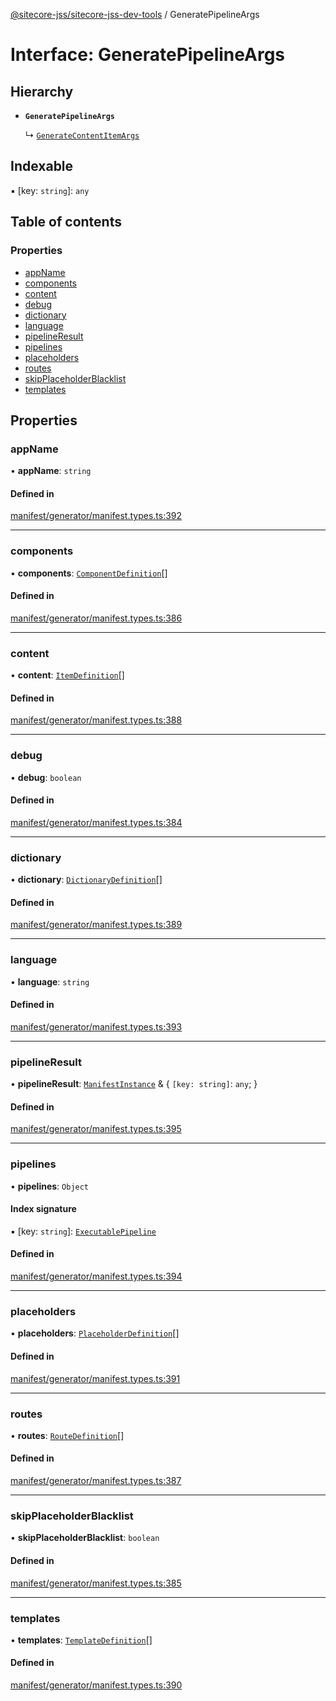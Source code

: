 [@sitecore-jss/sitecore-jss-dev-tools](../README.md) / GeneratePipelineArgs

# Interface: GeneratePipelineArgs

## Hierarchy

- **`GeneratePipelineArgs`**

  ↳ [`GenerateContentItemArgs`](GenerateContentItemArgs.md)

## Indexable

▪ [key: `string`]: `any`

## Table of contents

### Properties

- [appName](GeneratePipelineArgs.md#appname)
- [components](GeneratePipelineArgs.md#components)
- [content](GeneratePipelineArgs.md#content)
- [debug](GeneratePipelineArgs.md#debug)
- [dictionary](GeneratePipelineArgs.md#dictionary)
- [language](GeneratePipelineArgs.md#language)
- [pipelineResult](GeneratePipelineArgs.md#pipelineresult)
- [pipelines](GeneratePipelineArgs.md#pipelines)
- [placeholders](GeneratePipelineArgs.md#placeholders)
- [routes](GeneratePipelineArgs.md#routes)
- [skipPlaceholderBlacklist](GeneratePipelineArgs.md#skipplaceholderblacklist)
- [templates](GeneratePipelineArgs.md#templates)

## Properties

### appName

• **appName**: `string`

#### Defined in

[manifest/generator/manifest.types.ts:392](https://github.com/Sitecore/jss/blob/876dae504/packages/sitecore-jss-dev-tools/src/manifest/generator/manifest.types.ts#L392)

---

### components

• **components**: [`ComponentDefinition`](ComponentDefinition.md)[]

#### Defined in

[manifest/generator/manifest.types.ts:386](https://github.com/Sitecore/jss/blob/876dae504/packages/sitecore-jss-dev-tools/src/manifest/generator/manifest.types.ts#L386)

---

### content

• **content**: [`ItemDefinition`](ItemDefinition.md)[]

#### Defined in

[manifest/generator/manifest.types.ts:388](https://github.com/Sitecore/jss/blob/876dae504/packages/sitecore-jss-dev-tools/src/manifest/generator/manifest.types.ts#L388)

---

### debug

• **debug**: `boolean`

#### Defined in

[manifest/generator/manifest.types.ts:384](https://github.com/Sitecore/jss/blob/876dae504/packages/sitecore-jss-dev-tools/src/manifest/generator/manifest.types.ts#L384)

---

### dictionary

• **dictionary**: [`DictionaryDefinition`](DictionaryDefinition.md)[]

#### Defined in

[manifest/generator/manifest.types.ts:389](https://github.com/Sitecore/jss/blob/876dae504/packages/sitecore-jss-dev-tools/src/manifest/generator/manifest.types.ts#L389)

---

### language

• **language**: `string`

#### Defined in

[manifest/generator/manifest.types.ts:393](https://github.com/Sitecore/jss/blob/876dae504/packages/sitecore-jss-dev-tools/src/manifest/generator/manifest.types.ts#L393)

---

### pipelineResult

• **pipelineResult**: [`ManifestInstance`](ManifestInstance.md) & { `[key: string]`: `any`; }

#### Defined in

[manifest/generator/manifest.types.ts:395](https://github.com/Sitecore/jss/blob/876dae504/packages/sitecore-jss-dev-tools/src/manifest/generator/manifest.types.ts#L395)

---

### pipelines

• **pipelines**: `Object`

#### Index signature

▪ [key: `string`]: [`ExecutablePipeline`](ExecutablePipeline.md)

#### Defined in

[manifest/generator/manifest.types.ts:394](https://github.com/Sitecore/jss/blob/876dae504/packages/sitecore-jss-dev-tools/src/manifest/generator/manifest.types.ts#L394)

---

### placeholders

• **placeholders**: [`PlaceholderDefinition`](PlaceholderDefinition.md)[]

#### Defined in

[manifest/generator/manifest.types.ts:391](https://github.com/Sitecore/jss/blob/876dae504/packages/sitecore-jss-dev-tools/src/manifest/generator/manifest.types.ts#L391)

---

### routes

• **routes**: [`RouteDefinition`](RouteDefinition.md)[]

#### Defined in

[manifest/generator/manifest.types.ts:387](https://github.com/Sitecore/jss/blob/876dae504/packages/sitecore-jss-dev-tools/src/manifest/generator/manifest.types.ts#L387)

---

### skipPlaceholderBlacklist

• **skipPlaceholderBlacklist**: `boolean`

#### Defined in

[manifest/generator/manifest.types.ts:385](https://github.com/Sitecore/jss/blob/876dae504/packages/sitecore-jss-dev-tools/src/manifest/generator/manifest.types.ts#L385)

---

### templates

• **templates**: [`TemplateDefinition`](TemplateDefinition.md)[]

#### Defined in

[manifest/generator/manifest.types.ts:390](https://github.com/Sitecore/jss/blob/876dae504/packages/sitecore-jss-dev-tools/src/manifest/generator/manifest.types.ts#L390)
